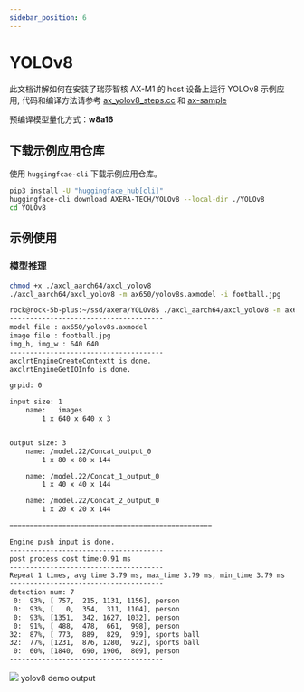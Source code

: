```yaml
---
sidebar_position: 6
---
```


# YOLOv8

此文档讲解如何在安装了瑞莎智核 AX-M1 的 host 设备上运行 YOLOv8 示例应用, 代码和编译方法请参考 [ax_yolov8_steps.cc](https://github.com/AXERA-TECH/axcl-samples/blob/main/examples/axcl/ax_yolov8_steps.cc) 和 [ax-sample](https://github.com/AXERA-TECH/axcl-samples)

预编译模型量化方式：**w8a16**

## 下载示例应用仓库

使用 `huggingfcae-cli` 下载示例应用仓库。

<NewCodeBlock tip="Host" type="Device">

```bash
pip3 install -U "huggingface_hub[cli]"
huggingface-cli download AXERA-TECH/YOLOv8 --local-dir ./YOLOv8
cd YOLOv8
```

</NewCodeBlock>

## 示例使用

### 模型推理

<NewCodeBlock tip="Host" type="Device">

```bash
chmod +x ./axcl_aarch64/axcl_yolov8
./axcl_aarch64/axcl_yolov8 -m ax650/yolov8s.axmodel -i football.jpg
```

</NewCodeBlock>

```bash
rock@rock-5b-plus:~/ssd/axera/YOLOv8$ ./axcl_aarch64/axcl_yolov8 -m ax650/yolov8s.axmodel -i football.jpg
--------------------------------------
model file : ax650/yolov8s.axmodel
image file : football.jpg
img_h, img_w : 640 640
--------------------------------------
axclrtEngineCreateContextt is done.
axclrtEngineGetIOInfo is done.

grpid: 0

input size: 1
    name:   images
        1 x 640 x 640 x 3


output size: 3
    name: /model.22/Concat_output_0
        1 x 80 x 80 x 144

    name: /model.22/Concat_1_output_0
        1 x 40 x 40 x 144

    name: /model.22/Concat_2_output_0
        1 x 20 x 20 x 144

==================================================

Engine push input is done.
--------------------------------------
post process cost time:0.91 ms
--------------------------------------
Repeat 1 times, avg time 3.79 ms, max_time 3.79 ms, min_time 3.79 ms
--------------------------------------
detection num: 7
 0:  93%, [ 757,  215, 1131, 1156], person
 0:  93%, [   0,  354,  311, 1104], person
 0:  93%, [1351,  342, 1627, 1032], person
 0:  91%, [ 488,  478,  661,  998], person
32:  87%, [ 773,  889,  829,  939], sports ball
32:  77%, [1231,  876, 1280,  922], sports ball
 0:  60%, [1840,  690, 1906,  809], person
--------------------------------------
```

<div style={{textAlign: 'center'}}>
   <img src="/img/aicore-ax-m1/yolov8_out.webp"/>
   yolov8 demo output
</div>
